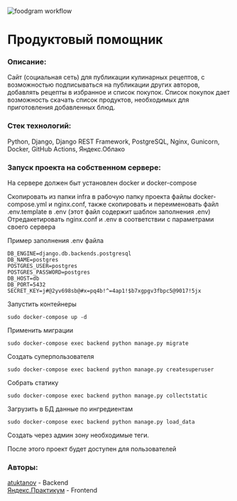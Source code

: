![foodgram workflow](https://github.com/atuktanov/foodgram-project-react/workflows/foodgram_workflow/badge.svg)
# Продуктовый помощник
### Описание:
Сайт (социальная сеть) для публикации кулинарных рецептов, с возможностью подписываться на публикации других авторов, добавлять рецепты в избранное и
список покупок. Список покупок дает возможность скачать список продуктов, необходимых для приготовления добавленных блюд.

### Стек технологий: 
Python, Django, Django REST Framework, PostgreSQL, Nginx, Gunicorn, Docker, GitHub Actions, Яндекс.Облако

### Запуск проекта на собственном сервере:
На сервере должен быт установлен docker и docker-compose

Скопировать из папки infra в рабочую папку проекта файлы docker-compose.yml и nginx.conf, также скопировать и переименовать файл .env.template в .env (этот файл содержит шаблон заполнения .env) 
Отредакетировать nginx.conf и .env в соответствии с параметрами своего сервера

Пример заполнения .env файла
```
DB_ENGINE=django.db.backends.postgresql
DB_NAME=postgres
POSTGRES_USER=postgres
POSTGRES_PASSWORD=postgres
DB_HOST=db
DB_PORT=5432
SECRET_KEY=j#@2yv698sb@#x=pq4b!^=4ap1!$b7xgpgv3fbpc5@9017!5jx
```

Запустить контейнеры
```
sudo docker-compose up -d
```
Применить миграции
```
sudo docker-compose exec backend python manage.py migrate
```
Cоздать суперпользователя
```
sudo docker-compose exec backend python manage.py createsuperuser
```
Cобрать статику
```
sudo docker-compose exec backend python manage.py collectstatic
```
Загрузить в БД данные по ингредиентам
``` 
sudo docker-compose exec backend python manage.py load_data
```
Создать через админ зону необходимые теги.

После этого проект будет доступен для пользователей

### Авторы:
[atuktanov](https://github.com/atuktanov) - Backend  
[Яндекс.Практикум](https://github.com/yandex-praktikum/foodgram-project-react) - Frontend
